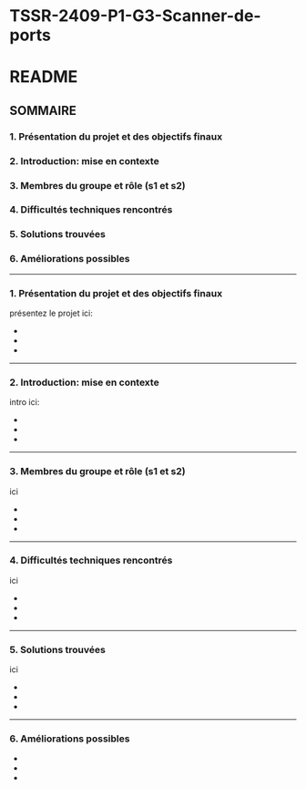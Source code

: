 # TSSR-2409-P1-G3-Scanner-de-ports

# **README**

## **SOMMAIRE**

### 1. Présentation du projet et des objectifs finaux

### 2. Introduction: mise en contexte
    
### 3. Membres du groupe et rôle (s1 et s2)
    
### 4. Difficultés techniques rencontrés
    
### 5. Solutions trouvées
    
### 6. Améliorations possibles

---
### 1. Présentation du projet et des objectifs finaux

présentez le projet ici:

*
*
*
---

### 2.  Introduction: mise en contexte

intro ici:

*
*
*
---

### 3. Membres du groupe et rôle (s1 et s2)

ici

*
*
*
---

### 4. Difficultés techniques rencontrés

ici

*
*
*

---

### 5. Solutions trouvées

ici

*
*
*
---

### 6. Améliorations possibles

*
*
*

